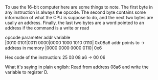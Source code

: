 To use the 16-bit computer here are some things to note.
The first byte in any instruction is always the opcode.
The second byte contains some information of what the CPU is suppose to do, and the next two bytes are usally an address.
Finally, the last two bytes are a word pointed to an address if the command is a write or read

  opcode   parameter        addr                                                            variable  
|0010 0101|0011 0000|0000 1000 1010 0110| 0x08a6 addr points to -> address in memory |0000 0000 0000 0110| 0x6

Hex code of the instruction:
25 03 08 a6 -> 00 06

What it's saying in plain english:
Read from address 08a6 and write the variable to register D.
